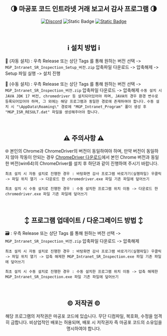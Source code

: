 <div align="center">
 
**🌗 마공포 코드 인트라넷 거래 보고서 감사 프로그램 🌗**
---

[![Discord](https://img.shields.io/discord/920994802579959889?style=flat&logo=discord&logoColor=white&logoSize=auto&label=%EB%94%94%EC%8A%A4%EC%BD%94%EB%93%9C&labelColor=8748E1&color=CF90FF)](https://discord.com/invite/SSwMF9s8ap)
![Static Badge](https://img.shields.io/badge/Release%201.3.0.0-50AF49?style=flat&logo=verizon&logoColor=white&logoSize=auto&label=%EC%B5%9C%EC%8B%A0%20%EB%B2%84%EC%A0%84&labelColor=1A7913)
[![Static Badge](https://img.shields.io/badge/%EC%A0%91%EC%86%8D-6799FF?style=flat&logo=homepage&logoColor=white&logoSize=auto&label=%ED%99%88%ED%8E%98%EC%9D%B4%EC%A7%80&labelColor=3163C9)
](https://magongpo.com)

<br>

**ℹ️ 설치 방법 ℹ️**
---

</div>

📂 (자동 설치) : 우측 Release 또는 상단 Tags 를 통해 원하는 버전 선택 -> `MGP_Intranet_SR_Inspection_Setup_버전.zip` 압축파일 다운로드 -> 압축해제 -> Setup 파일 실행 -> 설치 진행

📂 (수동 설치) : 우측 Release 또는 상단 Tags 를 통해 원하는 버전 선택 -> `MGP_Intranet_SR_Inspection_버전.zip` 압축파일 다운로드 -> 압축해제 
```수동 설치 시 JAVA JDK 17 버전, chromedriver 등 설치되어있어야 하며, JAVA의 경우 환경 변수로 등록되어있어야 하며, 그 외에는 해당 프로그램과 동일한 경로에 존재하여야 합니다.```
```수동 설치 시 "\AppData\Roaming\" 경로에 "MGP_Intranet_Program" 폴더 생성 후 "MGP_ISR_RESULT.dat" 파일을 생성해주어야 합니다.```

<br>

<div align="center">
  
**⚠️ 주의사항 ⚠️**
---

</div>

🌐 본인의 Chrome과 ChromeDriver의 버전이 동일하여야 하며, 만약 버전이 동일하지 않아 작동이 안되는 경우 [ChromeDriver 다운로드](https://developer.chrome.com/docs/chromedriver/downloads?hl=ko)에서 본인 Chrome 버전과 동일한 버전(win64)의 ChromeDriver를 설치 후 하단과 같이 진행하여 주시기 바랍니다.

`최초 설치 시 자동 설치로 진행한 경우 : 바탕화면 감사 프로그램 바로가기(실행파일) 우클릭 -> 파일 위치 열기 -> 다운로드 한 chromedriver.exe 파일 기존 파일에 덮어쓰기`

`최초 설치 시 수동 설치로 진행한 경우 : 수동 설치한 프로그램 위치 이동 -> 다운로드 한 chromedriver.exe 파일 기존 파일에 덮어쓰기`

<br>

<div align="center">

**↕️ 프로그램 업데이트 / 다운그레이드 방법 ↕️**
---

</div>

🗃️ : 우측 Release 또는 상단 Tags 를 통해 원하는 버전 선택 -> `MGP_Intranet_SR_Inspection_버전.zip` 압축파일 다운로드 -> 압축해제

`최초 설치 시 자동 설치로 진행한 경우 : 바탕화면 감사 프로그램 바로가기(실행파일) 우클릭 -> 파일 위치 열기 -> 압축 해제한 MGP_Intranet_SR_Inspection.exe 파일 기존 파일에 덮어쓰기`

`최초 설치 시 수동 설치로 진행한 경우 : 수동 설치한 프로그램 위치 이동 -> 압축 해제한 MGP_Intranet_SR_Inspection.exe 파일 기존 파일에 덮어쓰기`

 
<br>

<div align="center">

**©️ 저작권 ©️**
---
해당 프로그램의 저작권은 마공포 코드에 있습니다.
무단 디컴파일, 복호화, 수정을 엄격히 금합니다.
비상업적인 배포는 허용되며, 배포 시 저작권자 즉 마공포 코드의 소유임을 명시하여야 합니다.

</div>
